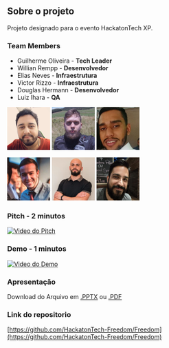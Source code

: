 ## Sobre o projeto

Projeto designado para o evento HackatonTech XP.

### Team Members

 - Guilherme Oliveira - **Tech Leader**
 - Willian Rempp - **Desenvolvedor**
 - Elias Neves - **Infraestrutura**
 - Victor Rizzo - **Infraestrutura**
 - Douglas Hermann - **Desenvolvedor**
 - Luiz Ihara - **QA**

<img src="/assets/people/GuilhermeOliveira.png" width="100" height="100"/> <img src="/assets/people/WilliamRempp.png" width="100" height="100"/> <img src="/assets/people/EliasNeves.png" width="100" height="100"/> 

<img src="/assets/people/VictorRizzo.png" width="100" height="100"/> <img src="/assets/people/DouglasHermann.png" width="100" height="100"/> <img src="/assets/people/LuizIhara.png" width="100" height="100"/> 

### Pitch - 2 minutos

[![Video do Pitch](https://img.youtube.com/vi/YOUTUBE_VIDEO_ID_HERE/0.jpg)](https://www.youtube.com/watch?v=YCvcl_mO9as)

### Demo - 1 minutos

[![Video do Demo](https://img.youtube.com/vi/YOUTUBE_VIDEO_ID_HERE/0.jpg)](https://www.youtube.com/watch?v=7d_PbyUEws8)


### Apresentação
Download do Arquivo em [.PPTX](/assets/files/ApresentacaoFreedom.pptx) ou [.PDF](/assets/files/ApresentacaoFreedom.pdf)

### Link do repositorio
[https://github.com/HackatonTech-Freedom/Freedom](https://github.com/HackatonTech-Freedom/Freedom)